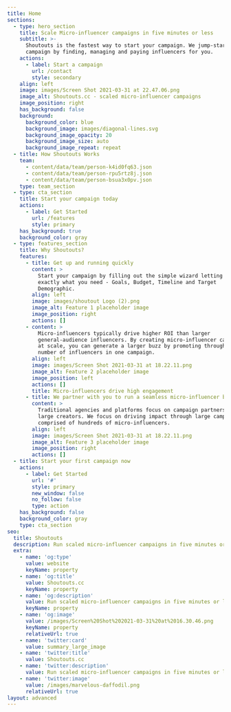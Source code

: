 ```yaml
---
title: Home
sections:
  - type: hero_section
    title: Scale Micro-influencer campaigns in five minutes or less
    subtitle: >-
      Shoutouts is the fastest way to start your campaign. We jump-start any
      campaign by finding, managing and paying influencers for you.
    actions:
      - label: Start a campaign
        url: /contact
        style: secondary
    align: left
    image: images/Screen Shot 2021-03-31 at 22.47.06.png
    image_alt: Shoutouts.cc - scaled micro-influencer campaigns
    image_position: right
    has_background: false
    background:
      background_color: blue
      background_image: images/diagonal-lines.svg
      background_image_opacity: 20
      background_image_size: auto
      background_image_repeat: repeat
  - title: How Shoutouts Works
    team:
      - content/data/team/person-k4id0fq63.json
      - content/data/team/person-rpu5rtz8j.json
      - content/data/team/person-bsua3x0pv.json
    type: team_section
  - type: cta_section
    title: Start your campaign today
    actions:
      - label: Get Started
        url: /features
        style: primary
    has_background: true
    background_color: gray
  - type: features_section
    title: Why Shoutouts?
    features:
      - title: Get up and running quickly
        content: >
          Start your campaign by filling out the simple wizard letting us know
          exactly what you need - Goals, Budget, Timeline and Target
          Demographic.
        align: left
        image: images/shoutout Logo (2).png
        image_alt: Feature 1 placeholder image
        image_position: right
        actions: []
      - content: >
          Micro-influencers typically drive higher ROI than larger
          general-audience influencers. By creating micro-influencer campaigns
          at scale, you can generate a larger buzz by promoting through a large
          number of influencers in one campaign.
        align: left
        image: images/Screen Shot 2021-03-31 at 18.22.11.png
        image_alt: Feature 2 placeholder image
        image_position: left
        actions: []
        title: Micro-influencers drive high engagement
      - title: We partner with you to run a seamless micro-influencer brand campaign
        content: >
          Traditional agencies and platforms focus on campaign partnerships with
          large creators. We focus on driving impact through large campaigns
          comprised of hundreds of micro-influencers.
        align: left
        image: images/Screen Shot 2021-03-31 at 18.22.11.png
        image_alt: Feature 3 placeholder image
        image_position: right
        actions: []
  - title: Start your first campaign now
    actions:
      - label: Get Started
        url: '#'
        style: primary
        new_window: false
        no_follow: false
        type: action
    has_background: false
    background_color: gray
    type: cta_section
seo:
  title: Shoutouts
  description: Run scaled micro-influencer campaigns in five minutes or less
  extra:
    - name: 'og:type'
      value: website
      keyName: property
    - name: 'og:title'
      value: Shoutouts.cc
      keyName: property
    - name: 'og:description'
      value: Run scaled micro-influencer campaigns in five minutes or less
      keyName: property
    - name: 'og:image'
      value: /images/Screen%20Shot%202021-03-31%20at%2016.30.46.png
      keyName: property
      relativeUrl: true
    - name: 'twitter:card'
      value: summary_large_image
    - name: 'twitter:title'
      value: Shoutouts.cc
    - name: 'twitter:description'
      value: Run scaled micro-influencer campaigns in five minutes or less
    - name: 'twitter:image'
      value: /images/marvelous-daffodil.png
      relativeUrl: true
layout: advanced
---
```

